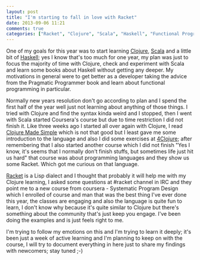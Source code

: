 ```yaml
---
layout: post
title: "I'm starting to fall in love with Racket"
date: 2013-09-06 11:21
comments: true
categories: ["Racket", "Clojure", "Scala", "Haskell", "Functional Programming"]
---
```


One of my goals for this year was to start learning [Clojure](http://clojure.org/), 
[Scala](http://www.scala-lang.org/) and a little bit of [Haskell](http://www.haskell.org/haskellwiki/Haskell); 
yes I know that's too much for one year, my plan was just to focus the majority of 
time with Clojure, check and experiment with Scala and learn some books about Haskell 
without getting any deeper. My motivations in general were to get better as a developer 
taking the advice from the Pragmatic Programmer book and learn about functional programming 
in particular. 

Normally new years resolution don't go according to plan and I spend the first half of
the year well just not learning about anything of those things. I tried with
Clojure and find the syntax kinda weird and I stopped, then I went with Scala
started Coursera's course but due to time restriction I did not finish
it. Like three weeks ago I started all over again with Clojure, I read [Clojure Made Simple](http://clojure.jr0cket.co.uk/) 
which is not that good but I least gave me some introduction to the language and also I did some exercises at 
[4Clojure](http://www.4clojure.com/); after remembering that I also started another course which I did not finish "Yes
I know, it's seems that I normally don't finish stuffs, but sometimes life just
hit us hard" that course was about programming languages and they show us some
Racket. Which got me curious on that language.

[Racket](http://racket-lang.org/) is a Lisp dialect and I thought that probably it 
will help me with my Clojure learning, I asked some questions at #racket channel in IRC 
and they point me to a new course from coursera - Systematic Program Design which I enrolled of course and 
man that was the best thing I've ever done this year, the classes are engaging and also the language is quite fun to
learn, I don't know why because it's quite similar to Clojure but there's
something about the community that's just keep you engage. I've been doing the examples and is just feels right to me.

I'm trying to follow my emotions on this and I'm trying to learn it deeply; it's been just a week of active learning and I'm
planning to keep on with the course, I will try to document everything in here just to share my findings with newcomers; stay tuned ;-)




